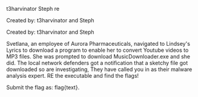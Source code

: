 t3harvinator Steph re

Created by: t3harvinator and Steph

Created by: t3harvinator and Steph

Svetlana, an employee of Aurora Pharmaceuticals, navigated to Lindsey's Lyrics to download a program to enable her to convert Youtube videos to MP3 files. She was prompted to download MusicDownloader.exe and she did. The local network defenders got a notification that a sketchy file got downloaded so are investigating, They have called you in as their malware analysis expert. RE the executable and find the flags!

Submit the flag as: flag{text}.
